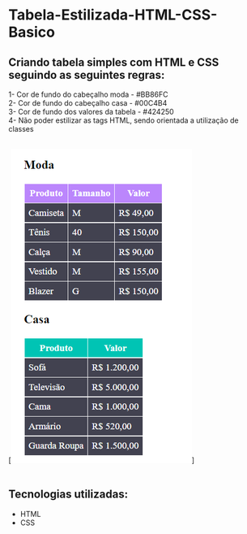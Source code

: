 # Tabela-Estilizada-HTML-CSS-Basico

## Criando tabela simples com HTML e CSS seguindo as seguintes regras:

1-  Cor de fundo do cabeçalho moda - #BB86FC<br>
2- Cor de fundo do cabeçalho casa - #00C4B4<br>
3- Cor de fundo dos valores da tabela - #424250<br>
4- Não poder estilizar as tags HTML, sendo orientada a utilização de classes<br>

<br>
[<img src="src/Design/tabela.png">]
<br>
<br>

## Tecnologias utilizadas:
- HTML
- CSS
